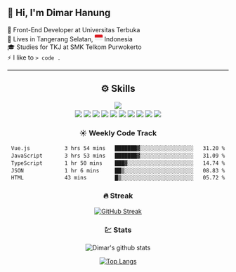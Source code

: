 ## 👋 Hi, I'm **Dimar Hanung**

🏢 Front-End Developer at Universitas Terbuka  
🏡 Lives in Tangerang Selatan, <img width="18" src="/assets/id.png" /> Indonesia  
🎓 Studies for TKJ at SMK Telkom Purwokerto  
⚡ I like to `> code .`  

<hr/>

<div align="center">

## :gear: Skills
<div>
  <img  src="https://www.codewars.com/users/dimar-hanung/badges/large" />
</div>

<img src="https://img.shields.io/badge/Node.js-339933?style=for-the-badge&logo=nodedotjs&logoColor=white" />
<img src="https://img.shields.io/badge/TypeScript-007ACC?style=for-the-badge&logo=typescript&logoColor=white" />
<img src="https://img.shields.io/badge/Vue.js-35495E?style=for-the-badge&logo=vuedotjs&logoColor=4FC08D"/>
<img src="https://img.shields.io/badge/nuxt.js-00C58E?style=for-the-badge&logo=nuxtdotjs&logoColor=white" />
<img src="https://img.shields.io/badge/Tailwind_CSS-38B2AC?style=for-the-badge&logo=tailwind-css&logoColor=white" />

<img src="https://img.shields.io/badge/Flutter-02569B?style=for-the-badge&logo=flutter&logoColor=white" />
<img src="https://img.shields.io/badge/nestjs-E0234E?style=for-the-badge&logo=nestjs&logoColor=white" />
<img src="https://img.shields.io/badge/PostgreSQL-316192?style=for-the-badge&logo=postgresql&logoColor=white" />
<img src="https://img.shields.io/badge/MongoDB-4EA94B?style=for-the-badge&logo=mongodb&logoColor=white" />
<img src="https://img.shields.io/badge/JWT-000000?style=for-the-badge&logo=JSON%20web%20tokens&logoColor=white" />
<div>

### :sunny: Weekly Code Track
<!--START_SECTION:waka-->

```txt
Vue.js           3 hrs 54 mins   ███████▓░░░░░░░░░░░░░░░░░   31.20 %
JavaScript       3 hrs 53 mins   ███████▓░░░░░░░░░░░░░░░░░   31.09 %
TypeScript       1 hr 50 mins    ███▓░░░░░░░░░░░░░░░░░░░░░   14.74 %
JSON             1 hr 6 mins     ██▒░░░░░░░░░░░░░░░░░░░░░░   08.83 %
HTML             43 mins         █▒░░░░░░░░░░░░░░░░░░░░░░░   05.72 %
```

<!--END_SECTION:waka-->

### :fire: Streak

[![GitHub Streak](http://github-readme-streak-stats.herokuapp.com?user=dimar-hanung)](https://git.io/streak-stats)

### :chart: Stats

![Dimar's github stats](https://github-readme-stats.vercel.app/api?username=dimar-hanung&show_icons=true&theme=vue)

[![Top Langs](https://github-readme-stats.vercel.app/api/top-langs/?username=dimar-hanung)](#)


